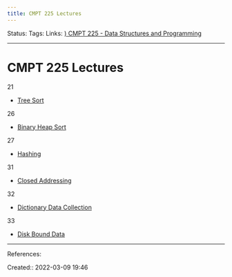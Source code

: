 ```yaml
---
title: CMPT 225 Lectures
---
```

Status: 
Tags: 
Links: [) CMPT 225 - Data Structures and Programming](out/-cmpt-225-data-structures-and-programming.md)
___

# CMPT 225 Lectures
21
- [Tree Sort](out/tree-sort.md)

26
- [Binary Heap Sort](out/binary-heap-sort.md)

27
- [Hashing](out/hashing.md)

31
- [Closed Addressing](out/closed-addressing.md)

32
- [Dictionary Data Collection](out/dictionary-data-collection.md)

33
- [Disk Bound Data](out/disk-bound-data.md)

___
References:

Created:: 2022-03-09 19:46
